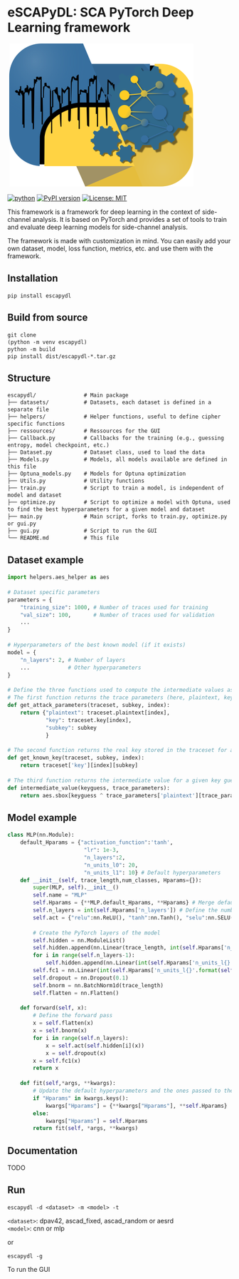 # eSCAPyDL: SCA PyTorch Deep Learning framework

<img> ![eSCAPyDL logo](../../escapydl/resources/org/gnome/escapydl/icons/scalable/apps/escapydl-icon.svg) </img>

[![python](https://img.shields.io/badge/python-3.10-blue)](https://www.python.org/downloads/release/python-360/)
[![PyPI version](https://badge.fury.io/py/escapydl.svg)](https://badge.fury.io/py/escapydl)
[![License: MIT](https://img.shields.io/badge/License-MIT-yellow.svg)](https://opensource.org/licenses/MIT)

This framework is a framework for deep learning in the context of side-channel analysis. It is based on PyTorch and provides a set of tools to train and evaluate deep learning models for side-channel analysis.

The framework is made with customization in mind. You can easily add your own dataset, model, loss function, metrics, etc. and use them with the framework.

## Installation
```
pip install escapydl
```

## Build from source
```
git clone
(python -m venv escapydl)
python -m build
pip install dist/escapydl-*.tar.gz
```

## Structure
```
escapydl/               # Main package
├── datasets/           # Datasets, each dataset is defined in a separate file
├── helpers/            # Helper functions, useful to define cipher specific functions
├── ressources/         # Ressources for the GUI
├── Callback.py         # Callbacks for the training (e.g., guessing entropy, model checkpoint, etc.)
├── Dataset.py          # Dataset class, used to load the data
├── Models.py           # Models, all models available are defined in this file
├── Optuna_models.py    # Models for Optuna optimization
├── Utils.py            # Utility functions
├── train.py            # Script to train a model, is independent of model and dataset
├── optimize.py         # Script to optimize a model with Optuna, used to find the best hyperparameters for a given model and dataset
├── main.py             # Main script, forks to train.py, optimize.py or gui.py
├── gui.py              # Script to run the GUI
└── README.md           # This file
```

## Dataset example
```python
import helpers.aes_helper as aes

# Dataset specific parameters
parameters = {
    "training_size": 1000, # Number of traces used for training
    "val_size": 100,       # Number of traces used for validation
    ...
}

# Hyperparameters of the best known model (if it exists)
model = {
    "n_layers": 2, # Number of layers
    ...            # Other hyperparameters
}

# Define the three functions used to compute the intermediate values associated to the traces
# The first function returns the trace parameters (here, plaintext, key and subkey) for a given trace index
def get_attack_parameters(traceset, subkey, index):
    return {"plaintext": traceset.plaintext[index], 
            "key": traceset.key[index], 
            "subkey": subkey
            }

# The second function returns the real key stored in the traceset for a given trace index
def get_known_key(traceset, subkey, index):
    return traceset['key'][index][subkey]

# The third function returns the intermediate value for a given key guess and trace parameters
def intermediate_value(keyguess, trace_parameters):
    return aes.sbox[keyguess ^ trace_parameters['plaintext'][trace_parameters['subkey']]]
```

## Model example
```python
class MLP(nn.Module):
    default_Hparams = {"activation_function":'tanh',
                        "lr": 1e-3,
                        "n_layers":2,
                        "n_units_l0": 20, 
                        "n_units_l1": 10} # Default hyperparameters
    def __init__(self, trace_length,num_classes, Hparams={}):
        super(MLP, self).__init__()
        self.name = "MLP"
        self.Hparams = {**MLP.default_Hparams, **Hparams} # Merge default and given Hparams
        self.n_layers = int(self.Hparams['n_layers']) # Define the number of layers
        self.act = {"relu":nn.ReLU(), "tanh":nn.Tanh(), "selu":nn.SELU()}[self.Hparams['activation_function'].lower()] if 'activation_function' in self.Hparams.keys() else nn.ReLU() # Define the activation function
        
        # Create the PyTorch layers of the model
        self.hidden = nn.ModuleList()
        self.hidden.append(nn.Linear(trace_length, int(self.Hparams['n_units_l0'])))
        for i in range(self.n_layers-1):
            self.hidden.append(nn.Linear(int(self.Hparams['n_units_l{}'.format(i)]), int(self.Hparams['n_units_l{}'.format(i+1)])))
        self.fc1 = nn.Linear(int(self.Hparams['n_units_l{}'.format(self.n_layers-1)]), num_classes)
        self.dropout = nn.Dropout(0.1)
        self.bnorm = nn.BatchNorm1d(trace_length)
        self.flatten = nn.Flatten()

    def forward(self, x):
        # Define the forward pass
        x = self.flatten(x)
        x = self.bnorm(x)
        for i in range(self.n_layers):
            x = self.act(self.hidden[i](x))
            x = self.dropout(x)
        x = self.fc1(x)
        return x

    def fit(self,*args, **kwargs):
        # Update the default hyperparameters and the ones passed to the model.fit function and redirect to the global fit function
        if "Hparams" in kwargs.keys():
            kwargs["Hparams"] = {**kwargs["Hparams"], **self.Hparams}
        else:
            kwargs["Hparams"] = self.Hparams
        return fit(self, *args, **kwargs)
```

## Documentation
TODO

## Run
```
escapydl -d <dataset> -m <model> -t
```  
`<dataset>`: dpav42, ascad_fixed, ascad_random or aesrd  
`<model>`: cnn or mlp

or

```
escapydl -g
```  
To run the GUI

